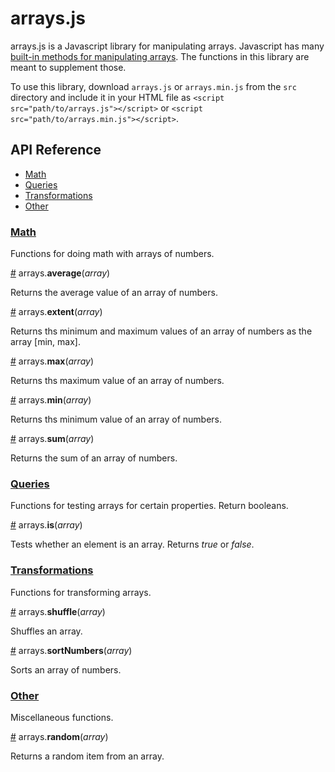# arrays.js

arrays.js is a Javascript library for manipulating arrays. Javascript has many [built-in methods for manipulating arrays](https://developer.mozilla.org/en-US/docs/Web/JavaScript/Reference/Global_Objects/Array). The functions in this library are meant to supplement those.

To use this library, download `arrays.js` or `arrays.min.js` from the `src` directory and include it in your HTML file as `<script src="path/to/arrays.js"></script>` or `<script src="path/to/arrays.min.js"></script>`.

## API Reference
* [Math](#math)
* [Queries](#queries)
* [Transformations](#transformations)
* [Other](#other)

### <a name="math" href="#math">Math</a>

Functions for doing math with arrays of numbers.

<a name="average" href="#average">#</a> arrays.<b>average</b>(<i>array</i>)

Returns the average value of an array of numbers.

<a name="extent" href="#extent">#</a> arrays.<b>extent</b>(<i>array</i>)

Returns ths minimum and maximum values of an array of numbers as the array [min, max].

<a name="max" href="#max">#</a> arrays.<b>max</b>(<i>array</i>)

Returns ths maximum value of an array of numbers.

<a name="min" href="#min">#</a> arrays.<b>min</b>(<i>array</i>)

Returns ths minimum value of an array of numbers.

<a name="sum" href="#sum">#</a> arrays.<b>sum</b>(<i>array</i>)

Returns the sum of an array of numbers.


### <a name="queries" href="#queries">Queries</a>

Functions for testing arrays for certain properties. Return booleans.

<a name="is" href="#is">#</a> arrays.<b>is</b>(<i>array</i>)

Tests whether an element is an array. Returns *true* or *false*.


### <a name="transformations" href="#transformations">Transformations</a>

Functions for transforming arrays.

<a name="shuffle" href="#shuffle">#</a> arrays.<b>shuffle</b>(<i>array</i>)

Shuffles an array.

<a name="sortNumbers" href="#sortNumbers">#</a> arrays.<b>sortNumbers</b>(<i>array</i>)

Sorts an array of numbers.


### <a name="other" href="#other">Other</a>

Miscellaneous functions.

<a name="random" href="#random">#</a> arrays.<b>random</b>(<i>array</i>)

Returns a random item from an array.


